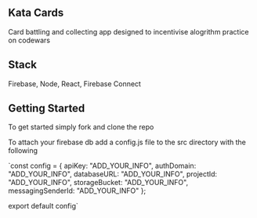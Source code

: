 Kata Cards
---
Card battling and collecting app designed to incentivise alogrithm practice on codewars

Stack
---
Firebase, Node, React, Firebase Connect

Getting Started
---
To get started simply fork and clone the repo

To attach your firebase db add a config.js file to the src directory with the following

`const config = {
  apiKey: "ADD_YOUR_INFO",
  authDomain: "ADD_YOUR_INFO",
  databaseURL: "ADD_YOUR_INFO",
  projectId: "ADD_YOUR_INFO",
  storageBucket: "ADD_YOUR_INFO",
  messagingSenderId: "ADD_YOUR_INFO"
};

export default config`
